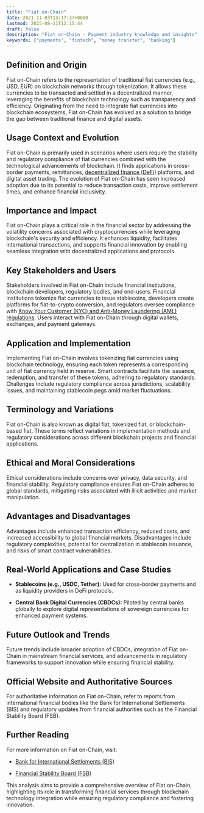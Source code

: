 ```yaml
---
title: "Fiat on-Chain"
date: 2021-11-03T13:17:37+0000
lastmod: 2025-08-11T12:15:44
draft: false
description: "Fiat on-Chain - Payment industry knowledge and insights"
keywords: ["payments", "fintech", "money transfer", "banking"]
---
```


## Definition and Origin

Fiat on-Chain refers to the representation of traditional fiat currencies (e.g., USD, EUR) on blockchain networks through tokenization. It allows these currencies to be transacted and settled in a decentralized manner, leveraging the benefits of blockchain technology such as transparency and efficiency. Originating from the need to integrate fiat currencies into blockchain ecosystems, Fiat on-Chain has evolved as a solution to bridge the gap between traditional finance and digital assets.

## Usage Context and Evolution

Fiat on-Chain is primarily used in scenarios where users require the stability and regulatory compliance of fiat currencies combined with the technological advancements of blockchain. It finds applications in cross-border payments, remittances, [decentralized finance (DeFi)](https://faisalkhanllc.xyz/resources/payments-wiki/d/decentralized-finance-defi/) platforms, and digital asset trading. The evolution of Fiat on-Chain has seen increased adoption due to its potential to reduce transaction costs, improve settlement times, and enhance financial inclusivity.

## Importance and Impact

Fiat on-Chain plays a critical role in the financial sector by addressing the volatility concerns associated with cryptocurrencies while leveraging blockchain's security and efficiency. It enhances liquidity, facilitates international transactions, and supports financial innovation by enabling seamless integration with decentralized applications and protocols.

## Key Stakeholders and Users

Stakeholders involved in Fiat on-Chain include financial institutions, blockchain developers, regulatory bodies, and end-users. Financial institutions tokenize fiat currencies to issue stablecoins, developers create platforms for fiat-to-crypto conversion, and regulators oversee compliance with [Know Your Customer (KYC) and Anti-Money Laundering (AML) regulations](https://faisalkhanllc.xyz/resources/payments-wiki/k/know-your-customer-kyc-anti-money-laundering-aml/). Users interact with Fiat on-Chain through digital wallets, exchanges, and payment gateways.

## Application and Implementation

Implementing Fiat on-Chain involves tokenizing fiat currencies using blockchain technology, ensuring each token represents a corresponding unit of fiat currency held in reserve. Smart contracts facilitate the issuance, redemption, and transfer of these tokens, adhering to regulatory standards. Challenges include regulatory compliance across jurisdictions, scalability issues, and maintaining stablecoin pegs amid market fluctuations.

## Terminology and Variations

Fiat on-Chain is also known as digital fiat, tokenized fiat, or blockchain-based fiat. These terms reflect variations in implementation methods and regulatory considerations across different blockchain projects and financial applications.

## Ethical and Moral Considerations

Ethical considerations include concerns over privacy, data security, and financial stability. Regulatory compliance ensures Fiat on-Chain adheres to global standards, mitigating risks associated with illicit activities and market manipulation.

## Advantages and Disadvantages

Advantages include enhanced transaction efficiency, reduced costs, and increased accessibility to global financial markets. Disadvantages include regulatory complexities, potential for centralization in stablecoin issuance, and risks of smart contract vulnerabilities.

## Real-World Applications and Case Studies

- **Stablecoins (e.g., USDC, Tether):** Used for cross-border payments and as liquidity providers in DeFi protocols.

- **Central Bank Digital Currencies (CBDCs):** Piloted by central banks globally to explore digital representations of sovereign currencies for enhanced payment systems.

## Future Outlook and Trends

Future trends include broader adoption of CBDCs, integration of Fiat on-Chain in mainstream financial services, and advancements in regulatory frameworks to support innovation while ensuring financial stability.

## Official Website and Authoritative Sources

For authoritative information on Fiat on-Chain, refer to reports from international financial bodies like the Bank for International Settlements (BIS) and regulatory updates from financial authorities such as the Financial Stability Board (FSB).

## Further Reading

For more information on Fiat on-Chain, visit:

- [Bank for International Settlements (BIS)](https://www.bis.org)

- [Financial Stability Board (FSB)](https://www.fsb.org)

This analysis aims to provide a comprehensive overview of Fiat on-Chain, highlighting its role in transforming financial services through blockchain technology integration while ensuring regulatory compliance and fostering innovation.